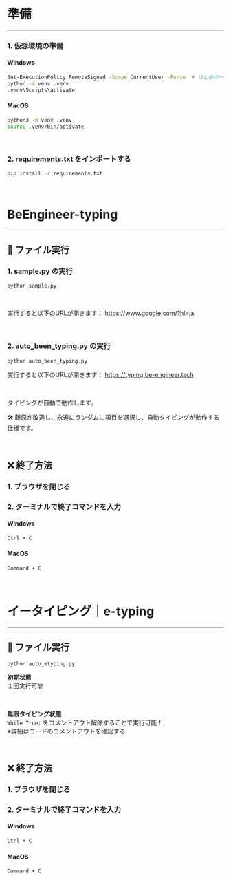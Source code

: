 # 準備

---

### 1. 仮想環境の準備

#### Windows

```bash
Set-ExecutionPolicy RemoteSigned -Scope CurrentUser -Force  # はじめの一度だけ実行する
python -m venv .venv
.venv\Scripts\activate
```

#### MacOS

```bash
python3 -m venv .venv
source .venv/bin/activate
```
<br>

### 2. requirements.txt をインポートする

```bash
pip install -r requirements.txt
```
<br>

# BeEngineer-typing

---

## 🚀 ファイル実行

### 1. sample.py の実行

```bash
python sample.py
```
<br>

実行すると以下のURLが開きます：
https://www.google.com/?hl=ja

<br>

### 2. auto_been_typing.py の実行

```bash
python auto_been_typing.py
```
実行すると以下のURLが開きます：
https://typing.be-engineer.tech

<br>

タイピングが自動で動作します。
<br>

🛠 藤原が改造し、永遠にランダムに項目を選択し、自動タイピングが動作する仕様です。

<br>

## ❌ 終了方法

### 1. ブラウザを閉じる
### 2. ターミナルで終了コマンドを入力
#### Windows

```bash
Ctrl + C
```

#### MacOS
```bash
Command + C
```

<br>

# イータイピング｜e-typing

---

## 🚀 ファイル実行
```
python auto_etyping.py
```
**初期状態**  
１回実行可能  

<br>

**無限タイピング状態**  
`While True:` をコメントアウト解除することで実行可能！  
※詳細はコードのコメントアウトを確認する

<br>

## ❌ 終了方法

### 1. ブラウザを閉じる
### 2. ターミナルで終了コマンドを入力
#### Windows

```bash
Ctrl + C
```

#### MacOS
```bash
Command + C
```

<br>
